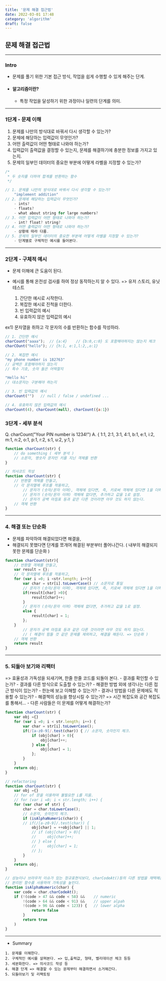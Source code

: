 ```yaml
---
title: '문제 해결 접근법'
date: 2022-03-01 17:48
category: 'algorithm'
draft: false
---
```


## 문제 해결 접근법

---
### Intro
- 문제를 풀기 위한 기본 접근 방식, 작업을 쉽게 수행할 수 있게 해주는 단계.

- #### 알고리즘이란?
    - 특정 작업을 달성하기 위한 과정이나 일련의 단계를 의미.

---

### 1단계 - 문제 이해
1. 문제를 나만의 방식대로 바꿔서 다시 생각할 수 있는가?
2. 문제에 해당하는 입력값이 무엇인가?
3. 어떤 출력값이 어떤 형태로 나와야 하는가?
4. 입력값이 출력값을 결정할 수 있는지, 문제를 해결하기에 충분한 정보를 가지고 있는지.
5. 문제의 일부인 데이터의 중요한 부분에 어떻게 라벨을 지정할 수 있는가?


```js
/*
 * 두 숫자를 더하여 합계를 반환하는 함수
 */

// 1. 문제를 나만의 방식대로 바꿔서 다시 생각할 수 있는가?
    "implement addition"
// 2. 문제에 해당하는 입력값이 무엇인가?
    - ints?
    - floats?
    - what about string for large numbers?
// 3. 어떤 입력값이 어떤 형태로 나와야 하는가?
    - int? float? string?
// 4. 어떤 출력값이 어떤 형태로 나와야 하는가?
    - 상황에 따라 다름.
// 5. 문제의 일부인 데이터의 중요한 부분에 어떻게 라벨을 지정할 수 있는가?
    - 단계별로 구체적인 예시를 들어본다.
```

---

### 2단계 - 구체적 예시
- 문제 이해에 큰 도움이 된다.
- 예시를 통해 온전성 검사를 하여 정상 동작하는지 알 수 있다.
    => 유저 스토리, 유닛 테스트

    1. 간단한 예시로 시작한다.
    2. 복잡한 예시로 진척을 더한다.
    3. 빈 입력값의 예시
    4. 유효하지 않은 입력값의 예시

ex1) 문자열을 취하고 각 문자의 수를 반환하는 함수를 작성하라.
```js
// 1. 간단한 예시
charCount("aaaa");  // {a:4}    // {b:0,c:0} 도 포함해야하지는 않는지 체크
charCOunt("hello"); // {h:1, e:1,l:2,,o:1}

// 2. 복잡한 예시
"my phone number is 182763"
// 공백은 포함해야하지 않는지
// 특수 기호, 숫자 들은 어떡할지

"Hello hi"
// 대소문자는 구분해야 하는지

// 3. 빈 입력값의 예시
charCount("")   // null / false / undefined ...

// 4. 유효하지 않은 입력값의 예시
charCount(4), charCount(null), charCount({a:1}) 
```

### 3단계 - 세부 분석

Q. charCount("Your PIN number is 1234!")
A.
{
    1:1,
    2:1,
    3:1,
    4:1,
    b:1,
    e:1,
    i:2,
    m:1,
    n:2,
    o:1,
    p:1,
    r:2,
    s:1,
    u:2,
    y:1,
}

```js
function charCount(str) {
    // do something ( 세부 분석 )
    // 소문자, 영숫자 문자인 키를 지닌 객체를 반환
}

// 의사코드 작성
function charCount(str) {
    // 반환할 객체를 만들고,
    // 각 문자열에 루프를 적용하고,
        // 문자가 (숫자/문자 이며), 객체에 있다면, 즉, 키로써 객체에 있다면 1을 더하고,
        // 문자가 (숫자/문자 이며) 객체에 없다면, 추가하고 값을 1로 설정.
        // 문자가 공백 마침표 등과 같은 다른 것이라면 아무 것도 하지 않는다.
    // 객체 반환
}
```

---

### 4. 해결 또는 단순화

- 문제를 파악하여 해결되었다면 해결을,
- 해결되지 못했다면 단계를 쪼개어 해결된 부분부터 풀어나간다. ( 내부의 해결되지 못한 문제를 단순화 )

```js
function charCount(str){
    // 반환할 객체를 만들고,
    var result = {};
    // 각 문자열에 루프를 적용하고,
    for (var i =0; i <str.length; i++){
        var char = str[i].toLowerCase() // 소문자로 통일
        // 문자가 (숫자/문자 이며), 객체에 있다면, 즉, 키로써 객체에 있다면 1을 더하고,
        if(result[char] >0){
            result[char]++;
        } 
        // 문자가 (숫자/문자 이며) 객체에 없다면, 추가하고 값을 1로 설정.
        else {
            result[char] = 1;
        };
    }
        // 문자가 공백 마침표 등과 같은 다른 것이라면 아무 것도 하지 않는다.
        // ( 해결이 힘들 것 같은 문제를 제외하고, 해결을 해둔다. => 단순화 )
    // 객체 반환
    return result
}
```

---

### 5. 되돌아 보기와 리팩터
=> 효율성과 가독성을 되새기며, 한줄 한줄 코드를 되돌아 본다.
    - 결과를 확인할 수 있는가?
    - 결과를 다른 방식으로 도출할 수 있는가?
    - 해결한 방법 외에 생각나는 다른 접근 방식이 있는가?
    - 한눈에 보고 이해할 수 있는가?
    - 결과나 방법을 다른 문제에도 적용할 수 있는가?
    - 해결책의 성능을 향상시킬 수 있는가? => 시간 복잡도와 공간 복잡도를 통해서...
    - 다른 사람들은 이 문제를 어떻게 해결하는가?

```js
function charCount(str) {
    var obj ={}
    for (var i =0; i < str.length; i++) {
        var char = str[i].toLowerCase();
        if(/[a-z0-9]/.test(char)) { // 소문자, 숫자인지 체크.
            if (obj[char] > 0){
                obj[char]++;
            } else {
                obj[char] = 1;
            };
        }
    }
    return obj;
}

// refactoring
function charCount(str) {
    var obj ={}
    // for of 문을 이용하여 불필요한 i를 지움.
    // for (var i =0; i < str.length; i++) {
    for (var char of str) {
        char = char.toLowerCase();
        // 소문자, 숫자인지 체크.
        if (isAlphaNumeric(char)) {
        // if(/[a-z0-9]/.test(char)) { 
            obj[char] = ++obj[char] || 1;
            // if (obj[char] > 0){
            //     obj[char]++;
            // } else {
            //     obj[char] = 1;
            // };
        }
    }
    return obj;
}

// 성능이나 브라우저 이슈가 있는 정규표현식보다, charCodeAt()등의 다른 방법을 채택해본다.
// 분리된 함수를 사용하여 가독성을 높인다.
function isAlphaNumeric(char) {
    var code = char.charCodeAt();
    if (!(code > 47 && code < 58) &&    // numeric
        !(code > 64 && code < 91) &&    // upper alpah
        !(code > 96 && code < 123)) {   // lower alpha
            return false
        }
        return true
    )
}
```

---

- Summary
```
1. 문제를 이해한다.
2. 구체적인 예시를 살펴본다. => 입,출력값, 형태, 벨리데이션 체크 등등
3. 세분화한다. => 의사코드 작성 등
4. 해결 단계 => 해결할 수 있는 문제부터 해결하면서 소거해간다.
5. 되돌아보기 및 리팩토링
```